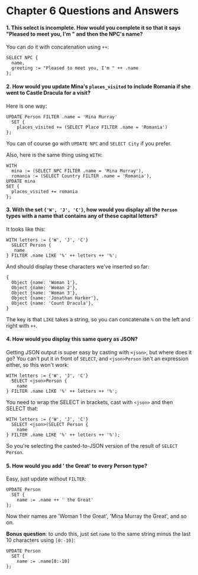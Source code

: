 # Chapter 6 Questions and Answers

#### 1. This select is incomplete. How would you complete it so that it says "Pleased to meet you, I'm " and then the NPC's name?

You can do it with concatenation using `++`:

```
SELECT NPC {
  name,
  greeting := "Pleased to meet you, I'm " ++ .name
};
```

#### 2. How would you update Mina's `places_visited` to include Romania if she went to Castle Dracula for a visit?

Here is one way:

```
UPDATE Person FILTER .name = 'Mina Murray'
  SET {
    places_visited += (SELECT Place FILTER .name = 'Romania')
};
```

You can of course go with `UPDATE NPC` and `SELECT City` if you prefer.

Also, here is the same thing using `WITH`:

```
WITH 
  mina := (SELECT NPC FILTER .name = 'Mina Murray'),
  romania := (SELECT Country FILTER .name = 'Romania'),
UPDATE mina
SET {
  places_visited += romania
};
```

#### 3. With the set `{'W', 'J', 'C'}`, how would you display all the `Person` types with a name that contains any of these capital letters?

It looks like this:

```
WITH letters := {'W', 'J', 'C'}
  SELECT Person {
   name
} FILTER .name LIKE '%' ++ letters ++ '%';
```

And should display these characters we've inserted so far:

```
{
  Object {name: 'Woman 1'},
  Object {name: 'Woman 2'},
  Object {name: 'Woman 3'},
  Object {name: 'Jonathan Harker'},
  Object {name: 'Count Dracula'},
}
```

The key is that `LIKE` takes a string, so you can concatenate `%` on the left and right with `++`.

#### 4. How would you display this same query as JSON?

Getting JSON output is super easy by casting with `<json>`, but where does it go? You can't put it in front of `SELECT`, and `<json>Person` isn't an expression either, so this won't work:

```
WITH letters := {'W', 'J', 'C'}
  SELECT <json>Person {
    name
} FILTER .name LIKE '%' ++ letters ++ '%';
```

You need to wrap the SELECT in brackets, cast with `<json>` and then SELECT that:

```
WITH letters := {'W', 'J', 'C'}
  SELECT <json>(SELECT Person {
    name
} FILTER .name LIKE '%' ++ letters ++ '%');
```

So you're selecting the casted-to-JSON version of the result of `SELECT Person`.

#### 5. How would you add ' the Great' to every Person type?

Easy, just update without `FILTER`:

```
UPDATE Person
  SET {
    name := .name ++ ' the Great'
};
```

Now their names are 'Woman 1 the Great', 'Mina Murray the Great', and so on.

**Bonus question**: to undo this, just set `name` to the same string minus the last 10 characters using `[0:-10]`:

```
UPDATE Person
  SET {
    name := .name[0:-10]
};
```
